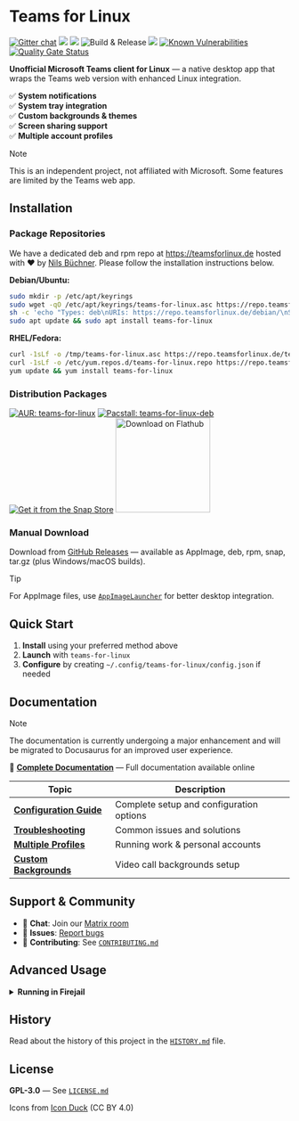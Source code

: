 # Teams for Linux

[![Gitter chat](https://badges.gitter.im/ismaelmartinez/teams-for-linux.png)](https://gitter.im/teams-for-linux/community "Gitter chat")
![](https://img.shields.io/github/release/IsmaelMartinez/teams-for-linux.svg?style=flat)
![](https://img.shields.io/github/downloads/IsmaelMartinez/teams-for-linux/total.svg?style=flat)
![Build & Release](https://github.com/IsmaelMartinez/teams-for-linux/workflows/Build%20&%20Release/badge.svg)
![](https://img.shields.io/librariesio/github/IsmaelMartinez/teams-for-linux)
[![Known Vulnerabilities](https://snyk.io//test/github/IsmaelMartinez/teams-for-linux/badge.svg?targetFile=package.json)](https://snyk.io//test/github/IsmaelMartinez/teams-for-linux?targetFile=package.json)
[![Quality Gate Status](https://sonarcloud.io/api/project_badges/measure?project=IsmaelMartinez_teams-for-linux&metric=alert_status)](https://sonarcloud.io/summary/new_code?id=IsmaelMartinez_teams-for-linux)

**Unofficial Microsoft Teams client for Linux** — a native desktop app that wraps the Teams web version with enhanced Linux integration.

✅ **System notifications**  
✅ **System tray integration**  
✅ **Custom backgrounds & themes**  
✅ **Screen sharing support**  
✅ **Multiple account profiles**  

> [!NOTE]  
> This is an independent project, not affiliated with Microsoft. Some features are limited by the Teams web app.

## Installation

### Package Repositories

We have a dedicated deb and rpm repo at https://teamsforlinux.de hosted with :heart: by [Nils Büchner](https://github.com/nbuechner). Please follow the installation instructions below.

**Debian/Ubuntu:**
```bash
sudo mkdir -p /etc/apt/keyrings
sudo wget -qO /etc/apt/keyrings/teams-for-linux.asc https://repo.teamsforlinux.de/teams-for-linux.asc
sh -c 'echo "Types: deb\nURIs: https://repo.teamsforlinux.de/debian/\nSuites: stable\nComponents: main\nSigned-By: /etc/apt/keyrings/teams-for-linux.asc\nArchitectures: amd64" | sudo tee /etc/apt/sources.list.d/teams-for-linux-packages.sources'
sudo apt update && sudo apt install teams-for-linux
```

**RHEL/Fedora:**
```bash
curl -1sLf -o /tmp/teams-for-linux.asc https://repo.teamsforlinux.de/teams-for-linux.asc; rpm --import /tmp/teams-for-linux.asc
curl -1sLf -o /etc/yum.repos.d/teams-for-linux.repo https://repo.teamsforlinux.de/rpm/teams-for-linux.repo
yum update && yum install teams-for-linux
```

### Distribution Packages

[![AUR: teams-for-linux](https://img.shields.io/badge/AUR-teams--for--linux-blue.svg)](https://aur.archlinux.org/packages/teams-for-linux)
[![Pacstall: teams-for-linux-deb](https://img.shields.io/badge/Pacstall-teams--for--linux--deb-00958C)](https://github.com/pacstall/pacstall-programs/tree/master/packages/teams-for-linux-deb)  
[![Get it from the Snap Store](https://snapcraft.io/static/images/badges/en/snap-store-black.svg)](https://snapcraft.io/teams-for-linux)
<a href='https://flathub.org/apps/details/com.github.IsmaelMartinez.teams_for_linux'><img width='170' alt='Download on Flathub' src='https://flathub.org/assets/badges/flathub-badge-en.png'/></a>

### Manual Download

Download from [GitHub Releases](https://github.com/IsmaelMartinez/teams-for-linux/releases) — available as AppImage, deb, rpm, snap, tar.gz (plus Windows/macOS builds).

> [!TIP]
> For AppImage files, use [`AppImageLauncher`](https://github.com/TheAssassin/AppImageLauncher) for better desktop integration.

## Quick Start

1. **Install** using your preferred method above
2. **Launch** with `teams-for-linux` 
3. **Configure** by creating `~/.config/teams-for-linux/config.json` if needed

## Documentation

> [!NOTE]
> The documentation is currently undergoing a major enhancement and will be migrated to Docusaurus for an improved user experience.

📖 **[Complete Documentation](https://ismaelmartinez.github.io/teams-for-linux/)** — Full documentation available online

| Topic | Description |
|-------|-------------|
| **[Configuration Guide](docs/configuration.md)** | Complete setup and configuration options |
| **[Troubleshooting](docs/knowledge-base.md)** | Common issues and solutions |
| **[Multiple Profiles](docs/multiple-instances.md)** | Running work & personal accounts |
| **[Custom Backgrounds](docs/custom-backgrounds.md)** | Video call backgrounds setup |

## Support & Community

- 💬 **Chat**: Join our [Matrix room](https://matrix.to/#/#teams-for-linux_community:gitter.im)
- 🐛 **Issues**: [Report bugs](https://github.com/IsmaelMartinez/teams-for-linux/issues)
- 🤝 **Contributing**: See [`CONTRIBUTING.md`](CONTRIBUTING.md)

## Advanced Usage

<details>
<summary><strong>Running in Firejail</strong></summary>

Use this [firejail script](https://codeberg.org/lars_uffmann/teams-for-linux-jailed) to sandbox Teams for Linux. The app is already using electron's `contextIsolation` and `sandbox`.
</details>

## History

Read about the history of this project in the [`HISTORY.md`](HISTORY.md) file.

## License

**GPL-3.0** — See [`LICENSE.md`](LICENSE.md)

Icons from [Icon Duck](https://iconduck.com/sets/hugeicons-essential-free-icons) (CC BY 4.0)

